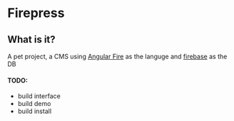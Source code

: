 # Firepress

## What is it?

A pet project, a CMS using [Angular Fire](https://www.firebase.com/quickstart/angularjs.html) as the languge and [firebase](firebase.com) as the DB

#### TODO:

*   build interface
*   build demo
*   build install
